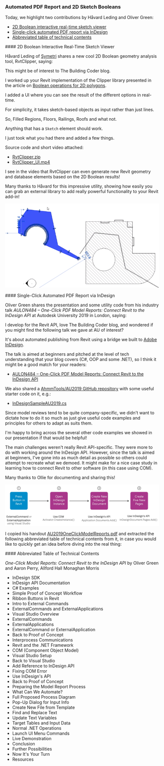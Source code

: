 <head>
<meta http-equiv="Content-Type" content="text/html; charset=utf-8">
<link rel="stylesheet" type="text/css" href="bc.css">
<script src="https://cdn.rawgit.com/google/code-prettify/master/loader/run_prettify.js" type="text/javascript"></script>
<script async src="https://platform.twitter.com/widgets.js" charset="utf-8"></script>
</head>

<!---

- RvtClipper by Håvard Leding of [Symetri](https://www.symetri.com)
  This might be of interest to the building coder blog.
  I worked up your Revit implementation of the Clipper library:
  https://thebuildingcoder.typepad.com/blog/2013/09/boolean-operations-for-2d-polygons.html
  Added a UI where you can real-time see the result of the different options.
  For simplicity it takes sketch-based objects as input rather than just lines.
  So Filled Regions, Floors, Railings, Roofs and what not.
  Anything that has a Sketch element should work.
  So I just took what you had there and added a few things.
  Source code and short video attached:
  /a/doc/revit/tbc/git/a/zip/hl_RvtClipper.zip
  /a/doc/revit/tbc/git/a/zip/hl_RvtClipper_UI.mp4

- https://github.com/AhmmTools/AU2019
Oliver Green  12:17 PM
Hi Jeremy! I develop for the Revit API (I love your blog) and I wondered if you might find the following talk we gave at AU of interest?
It's about automated publishing from Revit using a bridge we built to InDesign. It's pitched at around the level of tech understanding that your blog covers (C#, OOP and some .NET) so I think it might be a good match for your readers. 

https://www.autodesk.com/autodesk-university/class/One-Click-PDF-Model-Reports-Connect-Revit-InDesign-API-2019

I'd love to know what you think! 
Regards,
Ollie

One-Click PDF Model Reports: Connect Revit to the InDesign API

Jeremy Tammik  8:09 AM
thank you for your appreciation! i'll take a look. if you are interested in describing in writing some of the more interesting Revit API programming challenges your faced and how you solved or worked around them, that might make a nice wrapper for it.

Jeremy Tammik  8:15 AM
later... i read the hand-out. it is rather light on the technical details and solutions. i like the topic and the gist of the thing, though. if you would care to write in more detail about how to hooked up revit with insight and share some code snippets from the hardest steps it would certainly be of general interest. thank you.

Oliver Green sent the following message at 5:12 PM
Thanks for reading! We have a Github with some useful starter code on it (since model reviews tend to be quite company-specific we didn't want to dictate how to do it so much as just give useful code examples and principles for others to adapt as suits them). 

There's some starter code on our Github and I'm happy to bring across the several other code examples we showed in our presentation if that would be helpful! 
https://github.com/AhmmTools/AU2019/blob/master/InDesignSampleAU2019.cs

The main challenges weren't really Revit API-specific. They were more to do with working around the InDesign API. However, since the talk is aimed at beginners I've gone into as much detail as possible so others could attempt to recreate what we demoed. It might make for a nice case study in learning how to connect Revit to other software (in this case using COM).

If you think there's anything we're missing or should clarify I'll be happy to try and get some stuff together.
Many thanks to Ollie for documenting and sharing this!


twitter:

Automated PDF report via InDesign COM API, view and create real-time interactive 2D sketch Booleans in the #RevitAPI @AutodeskForge @AutodeskRevit #bim #DynamoBim #ForgeDevCon http://bit.ly/autosketchpdf

Today, we highlight two contributions by Håvard Leding and Oliver Green
&ndash; 2D Boolean interactive real-time sketch viewer
&ndash; Single-click automated PDF report via InDesign
&ndash; Abbreviated table of technical contents...

linkedin:


#bim #DynamoBim #ForgeDevCon #Revit #API #IFC #SDK #AI #VisualStudio #Autodesk #AEC #adsk

the [Revit API discussion forum](http://forums.autodesk.com/t5/revit-api-forum/bd-p/160) thread

<p style="font-size: 80%; font-style:italic"></p>

-->

### Automated PDF Report and 2D Sketch Booleans

Today, we highlight two contributions by Håvard Leding and Oliver Green:

- [2D Boolean interactive real-time sketch viewer](#2)
- [Single-click automated PDF report via InDesign](#3)
- [Abbreviated table of technical contents](#3.1)

####<a name="2"></a> 2D Boolean Interactive Real-Time Sketch Viewer

Håvard Leding of [Symetri](https://www.symetri.com) shares a new cool 2D Boolean geometry analysis tool, RvtClipper, saying:

This might be of interest to The Building Coder blog.

I worked up your Revit implementation of the Clipper library presented in the article 
on [Boolean operations for 2D polygons](https://thebuildingcoder.typepad.com/blog/2013/09/boolean-operations-for-2d-polygons.html).

I added a UI where you can see the result of the different options in real-time.

For simplicity, it takes sketch-based objects as input rather than just lines.

So, Filled Regions, Floors, Railings, Roofs and what not.

Anything that has a `Sketch` element should work.

I just took what you had there and added a few things.

Source code and short video attached:

- [RvtClipper.zip](zip/hl_RvtClipper.zip)
- [RvtClipper_UI.mp4](zip/hl_RvtClipper_UI.mp4)

I see in the video that RvtClipper can even generate new Revit geometry and database elements based on the 2D Boolean results!

Many thanks to Håvard for this impressive utility, showing how easily you can grab an external library to add really powerful functionality to your Revit add-in!

<center>
<img src="img/RvtClipper.png" alt="RvtClipper" width="719">
</center>



####<a name="3"></a> Single-Click Automated PDF Report via InDesign

Oliver Green shares the presentation and some utility code from his industry talk *AULON484 &ndash; One-Click PDF Model Reports: Connect Revit to the InDesign API* at Autodesk University 2019 in London, saying:

I develop for the Revit API, love The Building Coder blog, and wondered if you might find the following talk we gave at AU of interest?

It's about automated publishing from Revit using a bridge we built to [Adobe InDesign](https://www.adobe.com/products/indesign.html).

The talk is aimed at beginners and pitched at the level of tech understanding that your blog covers (C#, OOP and some .NET), so I think it might be a good match for your readers:

- [AULON484 &ndash; One-Click PDF Model Reports: Connect Revit to the InDesign API](https://www.autodesk.com/autodesk-university/class/One-Click-PDF-Model-Reports-Connect-Revit-InDesign-API-2019)

We also shared a [AhmmTools/AU2019 GitHub repository](https://github.com/AhmmTools/AU2019) with some useful starter code on it, e.g.:

- [InDesignSampleAU2019.cs](https://github.com/AhmmTools/AU2019/blob/master/InDesignSampleAU2019.cs)

Since model reviews tend to be quite company-specific, we didn't want to dictate how to do it so much as just give useful code examples and principles for others to adapt as suits them. 

I'm happy to bring across the several other code examples we showed in our presentation if that would be helpful! 

The main challenges weren't really Revit API-specific.
They were more to do with working around the InDesign API.
However, since the talk is aimed at beginners, I've gone into as much detail as possible so others could attempt to recreate what we demoed.
It might make for a nice case study in learning how to connect Revit to other software (in this case using COM).

Many thanks to Ollie for documenting and sharing this!

<center>
<img src="img/og_indesign.png" alt="InDesign COM API connection" width="592"> <!--1184-->
</center>

I copied his handout [AU2019OneClickModelReports.pdf](zip/AU2019OneClickModelReports.pdf) and extracted the following abbreviated table of technical contents from it, in case you would like to quickly get an idea before diving into the real thing:

####<a name="3.1"></a> Abbreviated Table of Technical Contents 

*One-Click Model Reports: Connect Revit to the InDesign API* by Oliver Green and Aaron Perry, Allford Hall Monaghan Morris

- InDesign SDK
- InDesign API Documentation
- C# Examples
- Simple Proof of Concept Workflow
- Ribbon Buttons in Revit
- Intro to External Commands
- ExternalCommands and ExternalApplications
- Visual Studio Overview
- ExternalCommands
- ExternalApplications
- ExternalCommand or ExternalApplication
- Back to Proof of Concept
- Interprocess Communications
- Revit and the .NET Framework
- COM (Component Object Model)
- Visual Studio Setup
- Back to Visual Studio
- Add Reference to InDesign API
- Fixing COM Error
- Use InDesign's API 
- Back to Proof of Concept
- Preparing the Model Report Process
- What Can We Automate?
- Full Proposed Process Diagram
- Pop-Up Dialog for Input Info
- Create New File from Template
- Find and Replace Text
- Update Text Variables
- Target Tables and Input Data
- Normal .NET Operations
- Launch UI Menu Commands
- Live Demonstration
- Conclusion
- Further Possibilities
- Now It's Your Turn
- Resources
